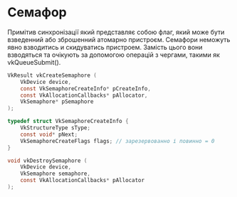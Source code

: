 # Семафор
Примітив синхронізації який представляє собою флаг, який може бути взведенний або зброшенний атомарно пристроєм. Семафори неможуть явно взводитись и скидуватись пристроем. Замість цього вони взводяться та очікують за допомогою операцій з чергами, такими як vkQueueSubmit().  
```c  
VkResult vkCreateSemaphore (  
    VkDevice device,  
	const VkSemaphoreCreateInfo* pCreateInfo,  
	const VkAllocationCallbacks* pAllocator,  
	VkSemaphore* pSemaphore  
);  

typedef struct VkSemaphoreCreateInfo {  
    VkStructureType sType;  
	const void* pNext;  
	VkSemaphoreCreateFlags flags; // зарезервованно і повинно = 0   
}  

void vkDestroySemaphore (  
    VkDevice device,  
	VkSemaphore semaphore,  
	const VkAllocationCallbacks* pAllocator  
);  
```  

